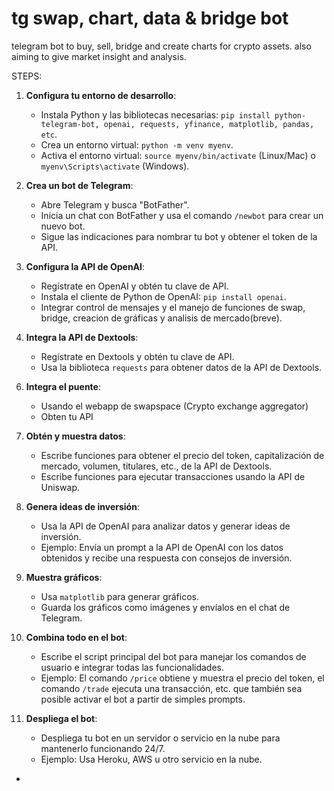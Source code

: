 # tg swap, chart, data & bridge bot

 telegram bot to buy, sell, bridge and create charts for crypto assets.
 also aiming to give market insight and analysis.

STEPS:

1. **Configura tu entorno de desarrollo**:
    - Instala Python y las bibliotecas necesarias: `pip install python-telegram-bot, openai, requests, yfinance, matplotlib, pandas, etc`.
    - Crea un entorno virtual: `python -m venv myenv`.
    - Activa el entorno virtual: `source myenv/bin/activate` (Linux/Mac) o `myenv\Scripts\activate` (Windows).

2. **Crea un bot de Telegram**:
    - Abre Telegram y busca "BotFather".
    - Inicia un chat con BotFather y usa el comando `/newbot` para crear un nuevo bot.
    - Sigue las indicaciones para nombrar tu bot y obtener el token de la API.

3. **Configura la API de OpenAI**:
    - Regístrate en OpenAI y obtén tu clave de API.
    - Instala el cliente de Python de OpenAI: `pip install openai`.
    - Integrar control de mensajes y el manejo de funciones de swap, bridge, creacion de gráficas y analisis de mercado(breve).

4. **Integra la API de Dextools**:
    - Regístrate en Dextools y obtén tu clave de API.
    - Usa la biblioteca `requests` para obtener datos de la API de Dextools.

<!-- 5. **Integra Uniswap**:
    - Obtén tu clave de API de Uniswap.
    - Usa la biblioteca `web3` para interactuar con los contratos inteligentes de Uniswap. -->

6. **Integra el puente**:
    - Usando el webapp de swapspace (Crypto exchange aggregator)
    - Obten tu API

7. **Obtén y muestra datos**:
    - Escribe funciones para obtener el precio del token, capitalización de mercado, volumen, titulares, etc., de la API de Dextools.
    - Escribe funciones para ejecutar transacciones usando la API de Uniswap.

8. **Genera ideas de inversión**:
    - Usa la API de OpenAI para analizar datos y generar ideas de inversión.
    - Ejemplo: Envía un prompt a la API de OpenAI con los datos obtenidos y recibe una respuesta con consejos de inversión.

9. **Muestra gráficos**:
    - Usa `matplotlib` para generar gráficos.
    - Guarda los gráficos como imágenes y envíalos en el chat de Telegram.

10. **Combina todo en el bot**:
    - Escribe el script principal del bot para manejar los comandos de usuario e integrar todas las funcionalidades.
    - Ejemplo: El comando `/price` obtiene y muestra el precio del token, el comando `/trade` ejecuta una transacción, etc. que también
     sea posible activar el bot a partir de simples prompts.

11. **Despliega el bot**:
    - Despliega tu bot en un servidor o servicio en la nube para mantenerlo funcionando 24/7.
    - Ejemplo: Usa Heroku, AWS u otro servicio en la nube.

-
